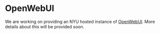 # OpenWebUI

We are working on providing an NYU hosted instance of [OpenWebUI](https://docs.openwebui.com/). More details about this will be provided soon.
